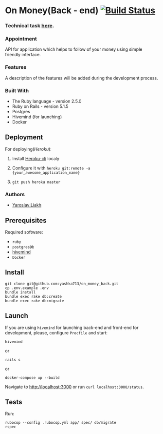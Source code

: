 # On Money(Back - end) [![Build Status](https://travis-ci.org/yashka713/on_money_back.svg?branch=master)](https://travis-ci.org/yashka713/on_money_back)

### Technical task [here](https://gist.github.com/yashka713/d4dc2210b04a45ffc0850de14ff1b4ff).

### Appointment

API for application which helps to follow of your money using simple friendly interface.

### Features

A description of the features will be added during the development process.

### Built With

* The Ruby language - version 2.5.0
* Ruby on Rails - version 5.1.5
* Postgres
* Hivemind (for launching)
* Docker

## Deployment

For deploying(*Heroku*):

1. Install [Heroku-cli](https://devcenter.heroku.com/articles/heroku-cli) localy

2. Configure it with `heroku git:remote -a {your_awesome_application_name}`

3. `git push heroku master`

### Authors

* [Yaroslav Liakh](https://github.com/yashka713)

Prerequisites
-------------
Required software: 

* `ruby`
* `postgresDb`
* [hivemind](https://github.com/DarthSim/hivemind)
* `Docker`

Install
-----------------
```
git clone git@github.com:yashka713/on_money_back.git
cp .env.example .env
bundle install
bundle exec rake db:create
bundle exec rake db:migrate
```

Launch
------------

If you are using `hivemind` for launching back-end and front-end for development, please, configure `Procfile`
and start:
```
hivemind
```

or

```
rails s
```

or

```
docker-compose up --build
```

Navigate to [http://localhost:3000](http://localhost:3000) or run `curl localhost:3000/status`.

Tests
-------------

Run:

```
rubocop --config .rubocop.yml app/ spec/ db/migrate
rspec
```
